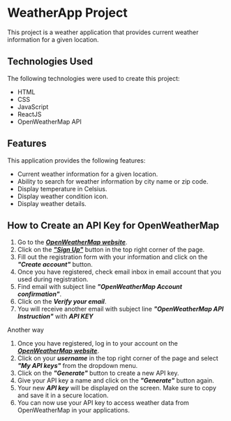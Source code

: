 # WeatherApp Project

This project is a weather application that provides current weather information for a given location.

## Technologies Used

The following technologies were used to create this project:

* HTML
* CSS
* JavaScript
* ReactJS
* OpenWeatherMap API

## Features

This application provides the following features:

* Current weather information for a given location.
* Ability to search for weather information by city name or zip code.
* Display temperature in Celsius.
* Display weather condition icon.
* Display weather details.

## How to Create an API Key for OpenWeatherMap

1. Go to the **_[OpenWeatherMap website](https://openweathermap.org/)_**.
2. Click on the **_["Sign Up"](https://home.openweathermap.org/users/sign_up)_** button in the top right corner of the page.
3. Fill out the registration form with your information and click on the **_"Create account"_** button.
4. Once you have registered, check email inbox in email account that you used during registration.
5. Find email with subject line **_"OpenWeatherMap Account confirmation"_**.
6. Click on the **_Verify your email_**.
7. You will receive another email with subject line **_"OpenWeatherMap API Instruction"_** with **_API KEY_**

Another way

1. Once you have registered, log in to your account on the **_[OpenWeatherMap website](https://openweathermap.org/)_**.
2. Click on your **_username_** in the top right corner of the page and select **_"My API keys"_** from the dropdown menu.
3. Click on the **_"Generate"_** button to create a new API key.
4. Give your API key a name and click on the **_"Generate"_** button again.
5. Your new **_API key_** will be displayed on the screen. Make sure to copy and save it in a secure location.
6. You can now use your API key to access weather data from OpenWeatherMap in your applications.
